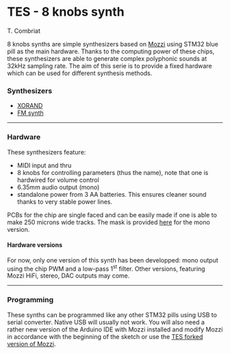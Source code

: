 # TES - 8 knobs synth
T. Combriat

8 knobs synths are simple synthesizers based on [Mozzi](https://github.com/sensorium/Mozzi) using STM32 blue pill as the main hardware. Thanks to the computing power of these chips, these synthesizers are able to generate complex polyphonic sounds at 32kHz sampling rate. The aim of this serie is to provide a fixed hardware which can be used for different synthesis methods.

### Synthesizers
* [XORAND](XORAND_poly)
* [FM synth](FM_synth_poly)

***

### Hardware
These synthesizers feature: 
* MIDI input and thru
* 8 knobs for controlling parameters (thus the name), note that one is hardwired for volume control
* 6.35mm audio output (mono)
* standalone power from 3 AA batteries. This ensures cleaner sound thanks to very stable power lines.

PCBs for the chip are single faced and can be easily made if one is able to make 250 microns wide tracks. The mask is provided [here](8knobs_mono) for the mono version.

#### Hardware versions
For now, only one version of this synth has been developped: mono output using the chip PWM and a low-pass 1<sup>st</sup> filter. Other versions, featuring Mozzi HiFi, stereo, DAC outputs may come.

***

### Programming
These synths can be programmed like any other STM32 pills using USB to serial converter. Native USB will usually not work. You will  also need a rather new version of the Arduino IDE with Mozzi installed and modify Mozzi in accordance with the beginning of the sketch or use the [TES forked version of Mozzi](https://github.com/tomcombriat/Mozzi/tree/TES-stable).
